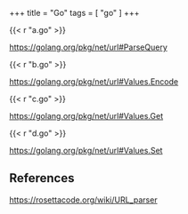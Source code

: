 +++
title = "Go"
tags = [ "go" ]
+++

{{< r "a.go" >}}

<https://golang.org/pkg/net/url#ParseQuery>

{{< r "b.go" >}}

<https://golang.org/pkg/net/url#Values.Encode>

{{< r "c.go" >}}

<https://golang.org/pkg/net/url#Values.Get>

{{< r "d.go" >}}

<https://golang.org/pkg/net/url#Values.Set>

## References

<https://rosettacode.org/wiki/URL_parser>
